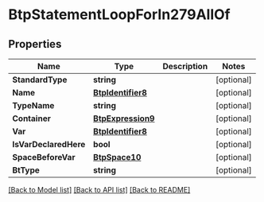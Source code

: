 # BtpStatementLoopForIn279AllOf

## Properties

Name | Type | Description | Notes
------------ | ------------- | ------------- | -------------
**StandardType** | **string** |  | [optional] 
**Name** | [**BtpIdentifier8**](BTPIdentifier-8.md) |  | [optional] 
**TypeName** | **string** |  | [optional] 
**Container** | [**BtpExpression9**](BTPExpression-9.md) |  | [optional] 
**Var** | [**BtpIdentifier8**](BTPIdentifier-8.md) |  | [optional] 
**IsVarDeclaredHere** | **bool** |  | [optional] 
**SpaceBeforeVar** | [**BtpSpace10**](BTPSpace-10.md) |  | [optional] 
**BtType** | **string** |  | [optional] 

[[Back to Model list]](../README.md#documentation-for-models) [[Back to API list]](../README.md#documentation-for-api-endpoints) [[Back to README]](../README.md)


